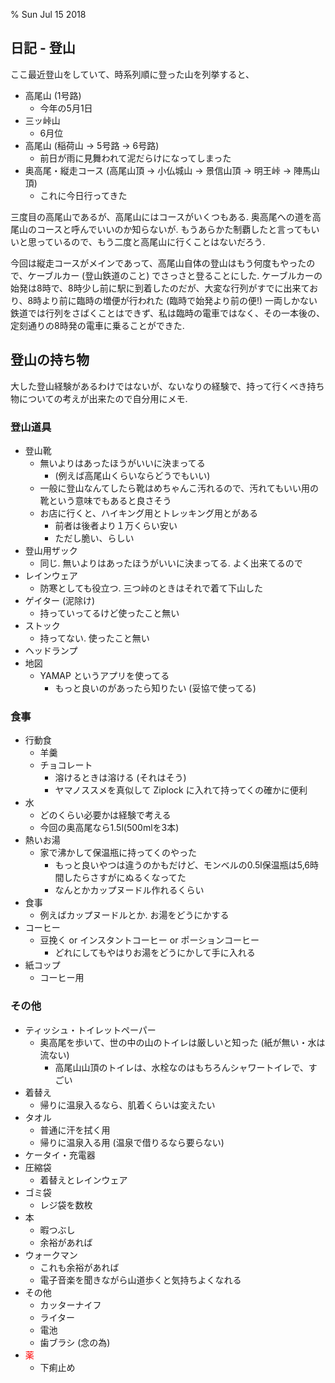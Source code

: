 % Sun Jul 15 2018

## 日記 - 登山

ここ最近登山をしていて、時系列順に登った山を列挙すると、

- 高尾山 (1号路)
    - 今年の5月1日
- 三ッ峠山
    - 6月位
- 高尾山 (稲荷山 -> 5号路 -> 6号路)
    - 前日が雨に見舞われて泥だらけになってしまった
- 奥高尾・縦走コース (高尾山頂 -> 小仏城山 -> 景信山頂 -> 明王峠 -> 陣馬山頂)
    - これに今日行ってきた

三度目の高尾山であるが、高尾山にはコースがいくつもある.
奥高尾への道を高尾山のコースと呼んでいいのか知らないが.
もうあらかた制覇したと言ってもいいと思っているので、もう二度と高尾山に行くことはないだろう.

今回は縦走コースがメインであって、高尾山自体の登山はもう何度もやったので、ケーブルカー (登山鉄道のこと) でさっさと登ることにした.
ケーブルカーの始発は8時で、8時少し前に駅に到着したのだが、大変な行列がすでに出来ており、8時より前に臨時の増便が行われた (臨時で始発より前の便!)
一両しかない鉄道では行列をさばくことはできず、私は臨時の電車ではなく、その一本後の、定刻通りの8時発の電車に乗ることができた.

## 登山の持ち物

大した登山経験があるわけではないが、ないなりの経験で、持って行くべき持ち物についての考えが出来たので自分用にメモ.

### 登山道具

- 登山靴
    - 無いよりはあったほうがいいに決まってる
        - (例えば高尾山くらいならどうでもいい)
    - 一般に登山なんてしたら靴はめちゃんこ汚れるので、汚れてもいい用の靴という意味でもあると良さそう
    - お店に行くと、ハイキング用とトレッキング用とがある
        - 前者は後者より１万くらい安い
        - ただし脆い、らしい
- 登山用ザック
    - 同じ. 無いよりはあったほうがいいに決まってる. よく出来てるので
- レインウェア
    - 防寒としても役立つ. 三つ峠のときはそれで着て下山した
- ゲイター (泥除け)
    - 持っていってるけど使ったこと無い
- ストック
    - 持ってない. 使ったこと無い
- ヘッドランプ
- 地図
    - YAMAP というアプリを使ってる
        - もっと良いのがあったら知りたい (妥協で使ってる)

### 食事

- 行動食
    - 羊羹
    - チョコレート
        - 溶けるときは溶ける (それはそう)
        - ヤマノススメを真似して Ziplock に入れて持ってくの確かに便利
- 水
    - どのくらい必要かは経験で考える
    - 今回の奥高尾なら1.5l(500mlを3本)
- 熱いお湯
    - 家で沸かして保温瓶に持ってくのやった
        - もっと良いやつは違うのかもだけど、モンベルの0.5l保温瓶は5,6時間したらさすがにぬるくなってた
        - なんとかカップヌードル作れるくらい
- 食事
    - 例えばカップヌードルとか. お湯をどうにかする
- コーヒー
    - 豆挽く or インスタントコーヒー or ポーションコーヒー
        - どれにしてもやはりお湯をどうにかして手に入れる
- 紙コップ
    - コーヒー用

### その他

- ティッシュ・トイレットペーパー
    - 奥高尾を歩いて、世の中の山のトイレは厳しいと知った (紙が無い・水は流ない)
        - 高尾山山頂のトイレは、水栓なのはもちろんシャワートイレで、すごい
- 着替え
    - 帰りに温泉入るなら、肌着くらいは変えたい
- タオル
    - 普通に汗を拭く用
    - 帰りに温泉入る用 (温泉で借りるなら要らない)
- ケータイ・充電器
- 圧縮袋
    - 着替えとレインウェア
- ゴミ袋
    - レジ袋を数枚
- 本
    - 暇つぶし
    - 余裕があれば
- ウォークマン
    - これも余裕があれば
    - 電子音楽を聞きながら山道歩くと気持ちよくなれる
- その他
    - カッターナイフ
    - ライター
    - 電池
    - 歯ブラシ (念の為)
- <span style="color:red">薬</span>
    - 下痢止め
